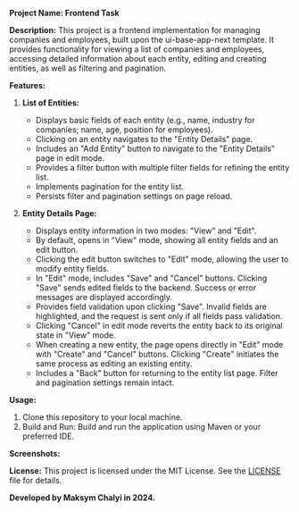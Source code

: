 **Project Name: Frontend Task**

**Description:**
This project is a frontend implementation for managing companies and employees, built upon the ui-base-app-next template. It provides functionality for viewing a list of companies and employees, accessing detailed information about each entity, editing and creating entities, as well as filtering and pagination.

**Features:**
1. **List of Entities:**
    - Displays basic fields of each entity (e.g., name, industry for companies; name, age, position for employees).
    - Clicking on an entity navigates to the "Entity Details" page.
    - Includes an "Add Entity" button to navigate to the "Entity Details" page in edit mode.
    - Provides a filter button with multiple filter fields for refining the entity list.
    - Implements pagination for the entity list.
    - Persists filter and pagination settings on page reload.

2. **Entity Details Page:**
    - Displays entity information in two modes: "View" and "Edit".
    - By default, opens in "View" mode, showing all entity fields and an edit button.
    - Clicking the edit button switches to "Edit" mode, allowing the user to modify entity fields.
    - In "Edit" mode, includes "Save" and "Cancel" buttons. Clicking "Save" sends edited fields to the backend. Success or error messages are displayed accordingly.
    - Provides field validation upon clicking "Save". Invalid fields are highlighted, and the request is sent only if all fields pass validation.
    - Clicking "Cancel" in edit mode reverts the entity back to its original state in "View" mode.
    - When creating a new entity, the page opens directly in "Edit" mode with "Create" and "Cancel" buttons. Clicking "Create" initiates the same process as editing an existing entity.
    - Includes a "Back" button for returning to the entity list page. Filter and pagination settings remain intact.


**Usage:**
1. Clone this repository to your local machine.
2. Build and Run: Build and run the application using Maven or your preferred IDE.

**Screenshots:**






**License:**
This project is licensed under the MIT License. See the [LICENSE](LICENSE.md) file for details.

**Developed by Maksym Chalyi in 2024.**
